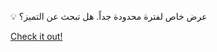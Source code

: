💡 عرض خاص لفترة محدودة جداً. هل تبحث عن التميز؟

[Check it out!](https://www.facebook.com/share/17TW2PL6Tj/)